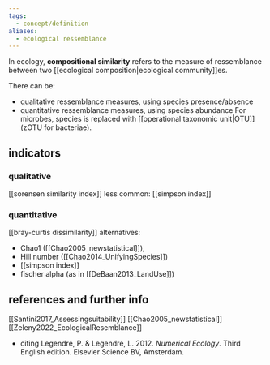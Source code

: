 ```yaml
---
tags:
  - concept/definition
aliases:
  - ecological ressemblance
---
```

In ecology, **compositional similarity** refers to the measure of ressemblance between two [[ecological composition|ecological community]]es.

There can be:
- qualitative ressemblance measures, using species presence/absence
- quantitative ressemblance measures, using species abundance 
For microbes, species is replaced with [[operational taxonomic unit|OTU]] (zOTU for bacteriae).
## indicators
### qualitative
[[sorensen similarity index]]
less common: [[simpson index]]
### quantitative
[[bray-curtis dissimilarity]]
alternatives:
- Chao1 ([[Chao2005_newstatistical]]),
- Hill number ([[Chao2014_UnifyingSpecies]])
- [[simpson index]]
- fischer alpha (as in [[DeBaan2013_LandUse]])

## references and further info
[[Santini2017_Assessingsuitability]]
[[Chao2005_newstatistical]]
[[Zeleny2022_EcologicalResemblance]]
- citing Legendre, P. & Legendre, L. 2012. _Numerical Ecology_. Third English edition. Elsevier Science BV, Amsterdam.

